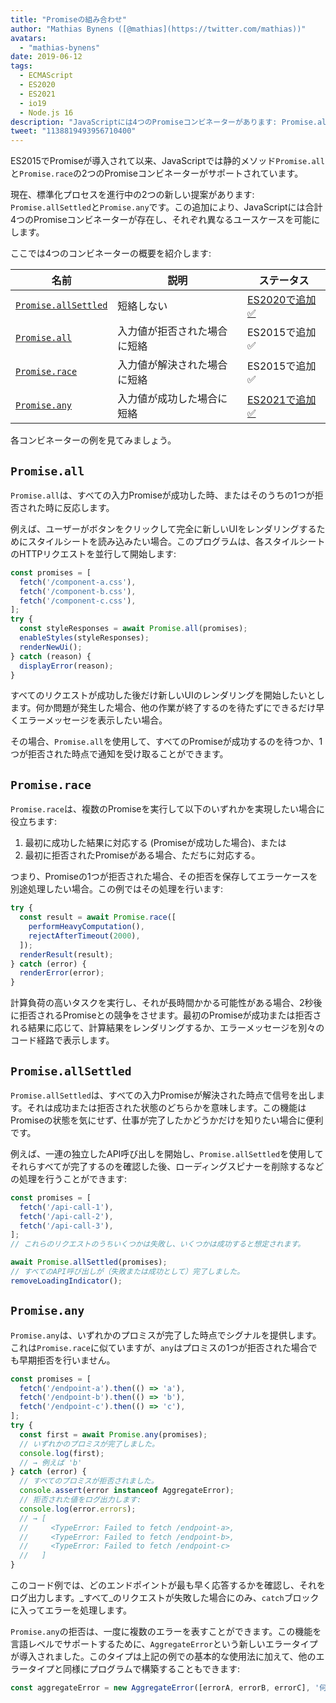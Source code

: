 ```yaml
---
title: "Promiseの組み合わせ"
author: "Mathias Bynens ([@mathias](https://twitter.com/mathias))"
avatars:
  - "mathias-bynens"
date: 2019-06-12
tags:
  - ECMAScript
  - ES2020
  - ES2021
  - io19
  - Node.js 16
description: "JavaScriptには4つのPromiseコンビネーターがあります: Promise.all, Promise.race, Promise.allSettled, そしてPromise.anyです。"
tweet: "1138819493956710400"
---
```

ES2015でPromiseが導入されて以来、JavaScriptでは静的メソッド`Promise.all`と`Promise.race`の2つのPromiseコンビネーターがサポートされています。

現在、標準化プロセスを進行中の2つの新しい提案があります: `Promise.allSettled`と`Promise.any`です。この追加により、JavaScriptには合計4つのPromiseコンビネーターが存在し、それぞれ異なるユースケースを可能にします。

<!--truncate-->
ここでは4つのコンビネーターの概要を紹介します:


| 名前                                        | 説明                                           | ステータス                                                         |
| ------------------------------------------- | ----------------------------------------------- | --------------------------------------------------------------- |
| [`Promise.allSettled`](#promise.allsettled) | 短絡しない                                     | [ES2020で追加 ✅](https://github.com/tc39/proposal-promise-allSettled) |
| [`Promise.all`](#promise.all)               | 入力値が拒否された場合に短絡                   | ES2015で追加 ✅                                                  |
| [`Promise.race`](#promise.race)             | 入力値が解決された場合に短絡                   | ES2015で追加 ✅                                                  |
| [`Promise.any`](#promise.any)               | 入力値が成功した場合に短絡                     | [ES2021で追加 ✅](https://github.com/tc39/proposal-promise-any)        |


各コンビネーターの例を見てみましょう。

## `Promise.all`

<feature-support chrome="32"
                 firefox="29"
                 safari="8"
                 nodejs="0.12"
                 babel="yes https://github.com/zloirock/core-js#ecmascript-promise"></feature-support>

`Promise.all`は、すべての入力Promiseが成功した時、またはそのうちの1つが拒否された時に反応します。

例えば、ユーザーがボタンをクリックして完全に新しいUIをレンダリングするためにスタイルシートを読み込みたい場合。このプログラムは、各スタイルシートのHTTPリクエストを並行して開始します:

```js
const promises = [
  fetch('/component-a.css'),
  fetch('/component-b.css'),
  fetch('/component-c.css'),
];
try {
  const styleResponses = await Promise.all(promises);
  enableStyles(styleResponses);
  renderNewUi();
} catch (reason) {
  displayError(reason);
}
```

すべてのリクエストが成功した後だけ新しいUIのレンダリングを開始したいとします。何か問題が発生した場合、他の作業が終了するのを待たずにできるだけ早くエラーメッセージを表示したい場合。

その場合、`Promise.all`を使用して、すべてのPromiseが成功するのを待つか、1つが拒否された時点で通知を受け取ることができます。

## `Promise.race`

<feature-support chrome="32"
                 firefox="29"
                 safari="8"
                 nodejs="0.12"
                 babel="yes https://github.com/zloirock/core-js#ecmascript-promise"></feature-support>

`Promise.race`は、複数のPromiseを実行して以下のいずれかを実現したい場合に役立ちます:

1. 最初に成功した結果に対応する (Promiseが成功した場合)、または
1. 最初に拒否されたPromiseがある場合、ただちに対応する。

つまり、Promiseの1つが拒否された場合、その拒否を保存してエラーケースを別途処理したい場合。この例ではその処理を行います:

```js
try {
  const result = await Promise.race([
    performHeavyComputation(),
    rejectAfterTimeout(2000),
  ]);
  renderResult(result);
} catch (error) {
  renderError(error);
}
```

計算負荷の高いタスクを実行し、それが長時間かかる可能性がある場合、2秒後に拒否されるPromiseとの競争をさせます。最初のPromiseが成功または拒否される結果に応じて、計算結果をレンダリングするか、エラーメッセージを別々のコード経路で表示します。

## `Promise.allSettled`

<feature-support chrome="76"
                 firefox="71 https://bugzilla.mozilla.org/show_bug.cgi?id=1549176"
                 safari="13"
                 nodejs="12.9.0 https://nodejs.org/en/blog/release/v12.9.0/"
                 babel="yes https://github.com/zloirock/core-js#ecmascript-promise"></feature-support>

`Promise.allSettled`は、すべての入力Promiseが解決された時点で信号を出します。それは成功または拒否された状態のどちらかを意味します。この機能はPromiseの状態を気にせず、仕事が完了したかどうかだけを知りたい場合に便利です。

例えば、一連の独立したAPI呼び出しを開始し、`Promise.allSettled`を使用してそれらすべてが完了するのを確認した後、ローディングスピナーを削除するなどの処理を行うことができます:

```js
const promises = [
  fetch('/api-call-1'),
  fetch('/api-call-2'),
  fetch('/api-call-3'),
];
// これらのリクエストのうちいくつかは失敗し、いくつかは成功すると想定されます。

await Promise.allSettled(promises);
// すべてのAPI呼び出しが（失敗または成功として）完了しました。
removeLoadingIndicator();
```

## `Promise.any`

<feature-support chrome="85 https://bugs.chromium.org/p/v8/issues/detail?id=9808"
                 firefox="79 https://bugzilla.mozilla.org/show_bug.cgi?id=1568903"
                 safari="14 https://bugs.webkit.org/show_bug.cgi?id=202566"
                 nodejs="16"
                 babel="yes https://github.com/zloirock/core-js#ecmascript-promise"></feature-support>

`Promise.any`は、いずれかのプロミスが完了した時点でシグナルを提供します。これは`Promise.race`に似ていますが、`any`はプロミスの1つが拒否された場合でも早期拒否を行いません。

```js
const promises = [
  fetch('/endpoint-a').then(() => 'a'),
  fetch('/endpoint-b').then(() => 'b'),
  fetch('/endpoint-c').then(() => 'c'),
];
try {
  const first = await Promise.any(promises);
  // いずれかのプロミスが完了しました。
  console.log(first);
  // → 例えば 'b'
} catch (error) {
  // すべてのプロミスが拒否されました。
  console.assert(error instanceof AggregateError);
  // 拒否された値をログ出力します:
  console.log(error.errors);
  // → [
  //     <TypeError: Failed to fetch /endpoint-a>,
  //     <TypeError: Failed to fetch /endpoint-b>,
  //     <TypeError: Failed to fetch /endpoint-c>
  //   ]
}
```

このコード例では、どのエンドポイントが最も早く応答するかを確認し、それをログ出力します。_すべて_のリクエストが失敗した場合にのみ、`catch`ブロックに入ってエラーを処理します。

`Promise.any`の拒否は、一度に複数のエラーを表すことができます。この機能を言語レベルでサポートするために、`AggregateError`という新しいエラータイプが導入されました。このタイプは上記の例での基本的な使用法に加えて、他のエラータイプと同様にプログラムで構築することもできます:

```js
const aggregateError = new AggregateError([errorA, errorB, errorC], '何かがうまくいかなかった！');
```
